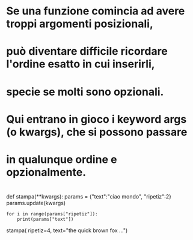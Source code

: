 #
# Se una funzione comincia ad avere troppi argomenti posizionali,
# può diventare difficile ricordare l'ordine esatto in cui inserirli,
# specie se molti sono opzionali.
# 
# Qui entrano in gioco i keyword args (o kwargs), che si possono passare
# in qualunque ordine e opzionalmente.
#

def stampa(**kwargs):
    params = {"text":"ciao mondo", "ripetiz":2}
    params.update(kwargs)

    for i in range(params["ripetiz"]):
        print(params["text"])

stampa( ripetiz=4, text="the quick brown fox ...")
